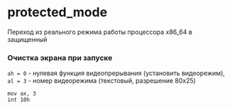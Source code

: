 # protected_mode
Переход из реального режима работы процессора x86_64 в защищенный

### Очистка экрана при запуске
`ah = 0` - нулевая функция видеопрерывания (установить видеорежим), `al = 3` - номер видеорежима (текстовый, разрешение 80x25) 
```
mov ax, 3
int 10h
```
